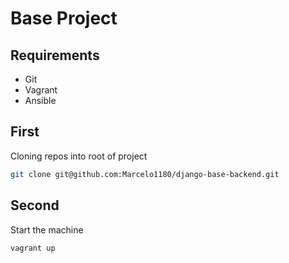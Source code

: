 # Base Project

## Requirements

- Git
- Vagrant
- Ansible

## First

Cloning repos into root of project
```sh
git clone git@github.com:Marcelo1180/django-base-backend.git 
```

## Second

Start the machine
```sh
vagrant up
```
